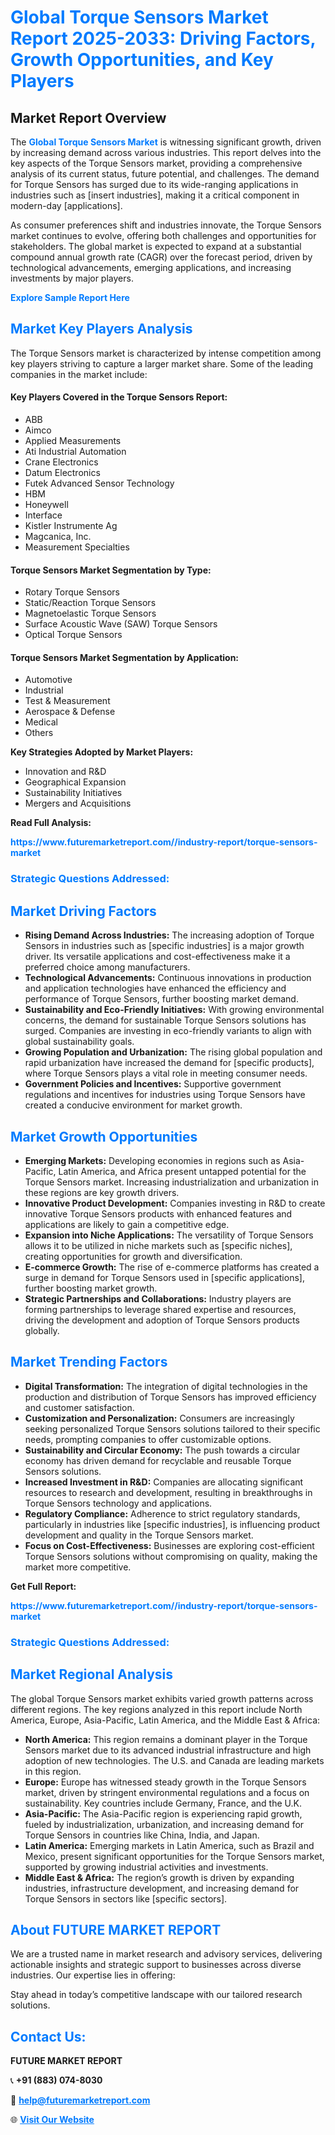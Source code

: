 <h1 style="color: #007BFF;">Global Torque Sensors Market Report 2025-2033: Driving Factors, Growth Opportunities, and Key Players</h1>

<section id="overview">
<h2>Market Report Overview</h2>
<p>The <a href="https://www.futuremarketreport.com//industry-report/torque-sensors-market" style="color: #007BFF; text-decoration: none;"><strong>Global Torque Sensors Market</strong></a> is witnessing significant growth, driven by increasing demand across various industries. This report delves into the key aspects of the Torque Sensors market, providing a comprehensive analysis of its current status, future potential, and challenges. The demand for Torque Sensors has surged due to its wide-ranging applications in industries such as [insert industries], making it a critical component in modern-day [applications].</p>
<p>As consumer preferences shift and industries innovate, the Torque Sensors market continues to evolve, offering both challenges and opportunities for stakeholders. The global market is expected to expand at a substantial compound annual growth rate (CAGR) over the forecast period, driven by technological advancements, emerging applications, and increasing investments by major players.</p>
</section>

<section id="overview">
<p><a href="https://www.futuremarketreport.com//request-sample/reportId=87942" style="color: #007BFF; text-decoration: none;"><strong>Explore Sample Report Here</strong></a></p>
</section>

<section id="key-players">
<h2 style="color: #007BFF;">Market Key Players Analysis</h2>
<p>The Torque Sensors market is characterized by intense competition among key players striving to capture a larger market share. Some of the leading companies in the market include:</p>
<h4>Key Players Covered in the Torque Sensors Report:</h4>
<ul><li>ABB</li><li>Aimco</li><li>Applied Measurements</li><li>Ati Industrial Automation</li><li>Crane Electronics</li><li>Datum Electronics</li><li>Futek Advanced Sensor Technology</li><li>HBM</li><li>Honeywell</li><li>Interface</li><li>Kistler Instrumente Ag</li><li>Magcanica, Inc.</li><li>Measurement Specialties</li></ul>
<h4>Torque Sensors Market Segmentation by Type:</h4>
<ul><li>Rotary Torque Sensors</li><li>Static/Reaction Torque Sensors</li><li>Magnetoelastic Torque Sensors</li><li>Surface Acoustic Wave (SAW) Torque Sensors</li><li>Optical Torque Sensors</li></ul>

<h4>Torque Sensors Market Segmentation by Application:</h4>
<ul><li>Automotive</li><li>Industrial</li><li>Test &amp; Measurement</li><li>Aerospace &amp; Defense</li><li>Medical</li><li>Others</li></ul>
<p><strong>Key Strategies Adopted by Market Players:</strong></p>
<ul>
<li>Innovation and R&D</li>
<li>Geographical Expansion</li>
<li>Sustainability Initiatives</li>
<li>Mergers and Acquisitions</li>
</ul>
</section>

<section>
<p><strong>Read Full Analysis: </strong></p><a href="https://www.futuremarketreport.com//industry-report/torque-sensors-market" style="color: #007BFF; text-decoration: none;"><strong>https://www.futuremarketreport.com//industry-report/torque-sensors-market</strong></a>
<h3 style="color: #007BFF;">Strategic Questions Addressed:</h3>
</section>

<section id="driving-factors">
<h2 style="color: #007BFF;">Market Driving Factors</h2>
<ul>
<li><strong>Rising Demand Across Industries:</strong> The increasing adoption of Torque Sensors in industries such as [specific industries] is a major growth driver. Its versatile applications and cost-effectiveness make it a preferred choice among manufacturers.</li>
<li><strong>Technological Advancements:</strong> Continuous innovations in production and application technologies have enhanced the efficiency and performance of Torque Sensors, further boosting market demand.</li>
<li><strong>Sustainability and Eco-Friendly Initiatives:</strong> With growing environmental concerns, the demand for sustainable Torque Sensors solutions has surged. Companies are investing in eco-friendly variants to align with global sustainability goals.</li>
<li><strong>Growing Population and Urbanization:</strong> The rising global population and rapid urbanization have increased the demand for [specific products], where Torque Sensors plays a vital role in meeting consumer needs.</li>
<li><strong>Government Policies and Incentives:</strong> Supportive government regulations and incentives for industries using Torque Sensors have created a conducive environment for market growth.</li>
</ul>
</section>

<section id="growth-opportunities">
<h2 style="color: #007BFF;">Market Growth Opportunities</h2>
<ul>
<li><strong>Emerging Markets:</strong> Developing economies in regions such as Asia-Pacific, Latin America, and Africa present untapped potential for the Torque Sensors market. Increasing industrialization and urbanization in these regions are key growth drivers.</li>
<li><strong>Innovative Product Development:</strong> Companies investing in R&D to create innovative Torque Sensors products with enhanced features and applications are likely to gain a competitive edge.</li>
<li><strong>Expansion into Niche Applications:</strong> The versatility of Torque Sensors allows it to be utilized in niche markets such as [specific niches], creating opportunities for growth and diversification.</li>
<li><strong>E-commerce Growth:</strong> The rise of e-commerce platforms has created a surge in demand for Torque Sensors used in [specific applications], further boosting market growth.</li>
<li><strong>Strategic Partnerships and Collaborations:</strong> Industry players are forming partnerships to leverage shared expertise and resources, driving the development and adoption of Torque Sensors products globally.</li>
</ul>
</section>

<section id="trending-factors">
<h2 style="color: #007BFF;">Market Trending Factors</h2>
<ul>
<li><strong>Digital Transformation:</strong> The integration of digital technologies in the production and distribution of Torque Sensors has improved efficiency and customer satisfaction.</li>
<li><strong>Customization and Personalization:</strong> Consumers are increasingly seeking personalized Torque Sensors solutions tailored to their specific needs, prompting companies to offer customizable options.</li>
<li><strong>Sustainability and Circular Economy:</strong> The push towards a circular economy has driven demand for recyclable and reusable Torque Sensors solutions.</li>
<li><strong>Increased Investment in R&D:</strong> Companies are allocating significant resources to research and development, resulting in breakthroughs in Torque Sensors technology and applications.</li>
<li><strong>Regulatory Compliance:</strong> Adherence to strict regulatory standards, particularly in industries like [specific industries], is influencing product development and quality in the Torque Sensors market.</li>
<li><strong>Focus on Cost-Effectiveness:</strong> Businesses are exploring cost-efficient Torque Sensors solutions without compromising on quality, making the market more competitive.</li>
</ul>
</section>

<section>
<p><strong>Get Full Report: </strong></p><a href="https://www.futuremarketreport.com//industry-report/torque-sensors-market" style="color: #007BFF; text-decoration: none;"><strong>https://www.futuremarketreport.com//industry-report/torque-sensors-market</strong></a>
<h3 style="color: #007BFF;">Strategic Questions Addressed:</h3>
</section>


<section id="regional-analysis">
<h2 style="color: #007BFF;">Market Regional Analysis</h2>
<p>The global Torque Sensors market exhibits varied growth patterns across different regions. The key regions analyzed in this report include North America, Europe, Asia-Pacific, Latin America, and the Middle East & Africa:</p>
<ul>
<li><strong>North America:</strong> This region remains a dominant player in the Torque Sensors market due to its advanced industrial infrastructure and high adoption of new technologies. The U.S. and Canada are leading markets in this region.</li>
<li><strong>Europe:</strong> Europe has witnessed steady growth in the Torque Sensors market, driven by stringent environmental regulations and a focus on sustainability. Key countries include Germany, France, and the U.K.</li>
<li><strong>Asia-Pacific:</strong> The Asia-Pacific region is experiencing rapid growth, fueled by industrialization, urbanization, and increasing demand for Torque Sensors in countries like China, India, and Japan.</li>
<li><strong>Latin America:</strong> Emerging markets in Latin America, such as Brazil and Mexico, present significant opportunities for the Torque Sensors market, supported by growing industrial activities and investments.</li>
<li><strong>Middle East & Africa:</strong> The region’s growth is driven by expanding industries, infrastructure development, and increasing demand for Torque Sensors in sectors like [specific sectors].</li>
</ul>
</section>

<footer>
<h2 style="color: #007BFF;">About FUTURE MARKET REPORT</h2>
<p>We are a trusted name in market research and advisory services, delivering actionable insights and strategic support to businesses across diverse industries. Our expertise lies in offering:</p>

<p>Stay ahead in today’s competitive landscape with our tailored research solutions.</p>

<h2 style="color: #007BFF;">Contact Us:</h2>
<p><strong>FUTURE MARKET REPORT</strong></p>
<p>📞 <strong>+91 (883) 074-8030</strong></p>
<p>📧 <strong><a href="mailto:help@futuremarketreport.com" style="color: #007BFF;">help@futuremarketreport.com</a></strong></p>
<p>🌐 <strong><a href="https://www.futuremarketreport.com/" style="color: #007BFF;">Visit Our Website</a></strong></p>
</footer>